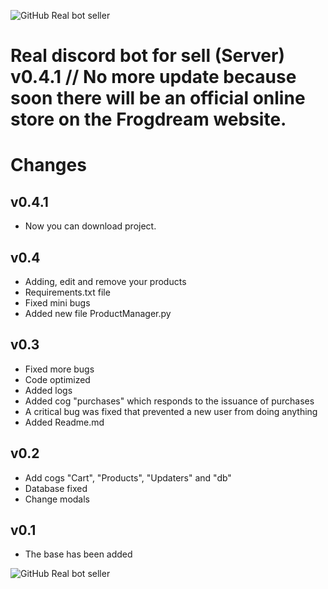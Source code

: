 
  
![GitHub Real bot seller](https://cdn.discordapp.com/attachments/1226424309514240000/1250076359959777352/github.png?ex=66699fd5&is=66684e55&hm=ea77b125e8d079375762aaf047889d00b5b94acfeb273e66c8b2c6fd0577982f&)    
# Real discord bot for sell (Server) v0.4.1 // No more update because soon there will be an official online store on the Frogdream website.  
# Changes
## v0.4.1
 - Now you can download project.
## v0.4
 - Adding, edit and remove your products  
 - Requirements.txt file
 - Fixed mini bugs
 - Added new file ProductManager.py
## v0.3    
- Fixed more bugs    
- Code optimized    
- Added logs    
- Added cog "purchases" which responds to the issuance of purchases    
- A critical bug was fixed that prevented a new user from doing anything    
- Added Readme.md    
## v0.2    
 - Add cogs "Cart", "Products", "Updaters" and "db"    
 - Database fixed    
 - Change modals    
## v0.1    
 - The base has been added    
     
![GitHub Real bot seller](https://cdn.discordapp.com/attachments/1226424309514240000/1250076964333686835/banner.png?ex=6669a065&is=66684ee5&hm=bdfb30cd17739280cd5f95c5e443a14b99fbea1f30be5feb4f6ff2590716fef9&)
